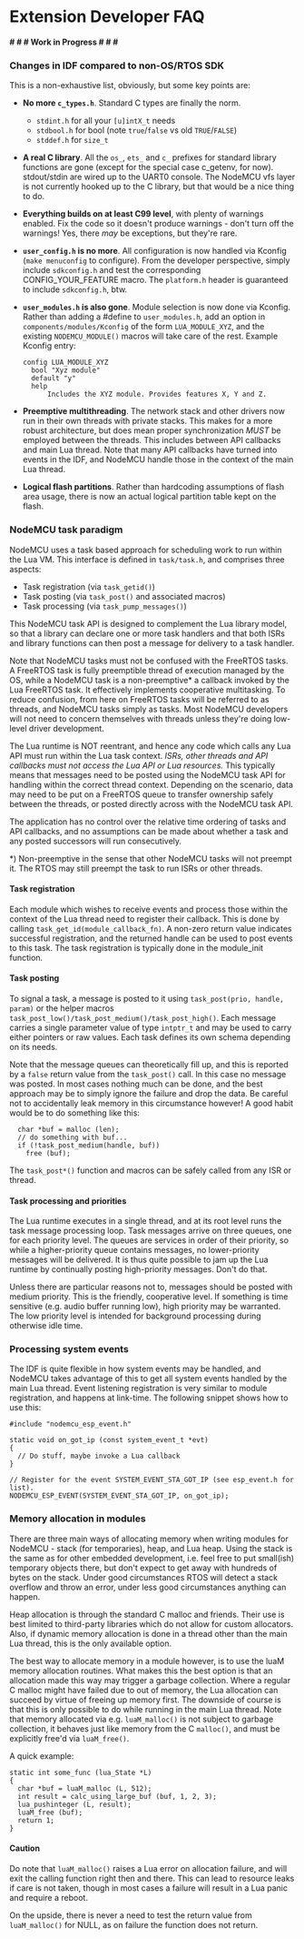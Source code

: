 # Extension Developer FAQ

**# # # Work in Progress # # #**

### Changes in IDF compared to non-OS/RTOS SDK
This is a non-exhaustive list, obviously, but some key points are:

  - **No more `c_types.h`**. Standard C types are finally the norm.
    - `stdint.h` for all your `[u]intX_t` needs
    - `stdbool.h` for bool (note `true`/`false` vs old `TRUE`/`FALSE`)
    - `stddef.h` for `size_t`

  - **A real C library**. All the `os_`, `ets_` and `c_` prefixes for
    standard library functions are gone (except for the special case
    c_getenv, for now). stdout/stdin are wired up to the UART0 console.
    The NodeMCU vfs layer is not currently hooked up to the C library,
    but that would be a nice thing to do.

  - **Everything builds on at least C99 level**, with plenty of warnings
    enabled. Fix the code so it doesn't produce warnings - don't turn
    off the warnings! Yes, there *may* be exceptions, but they're rare.

  - **`user_config.h` is no more**. All configuration is now handled
    via Kconfig (`make menuconfig` to configure). From the developer
    perspective, simply include `sdkconfig.h` and test the
    corresponding CONFIG_YOUR_FEATURE macro. The `platform.h` header
    is guaranteed to include `sdkconfig.h`, btw.

  - **`user_modules.h` is also gone**. Module selection is now done
    via Kconfig. Rather than adding a #define to `user_modules.h`,
    add an option in `components/modules/Kconfig` of the form
    `LUA_MODULE_XYZ`, and the existing `NODEMCU_MODULE()` macros
    will take care of the rest. Example Kconfig entry:
    ```
    config LUA_MODULE_XYZ
      bool "Xyz module"
      default "y"
      help
          Includes the XYZ module. Provides features X, Y and Z.
    ```

  - **Preemptive multithreading**. The network stack and other drivers
    now run in their own threads with private stacks. This makes for
    a more robust architecture, but does mean proper synchronization
    *MUST* be employed between the threads. This includes between
    API callbacks and main Lua thread.
    Note that many API callbacks have turned into events in the IDF,
    and NodeMCU handle those in the context of the main Lua thread.

  - **Logical flash partitions**. Rather than hardcoding assumptions of
    flash area usage, there is now an actual logical partition table
    kept on the flash.

### NodeMCU task paradigm

NodeMCU uses a task based approach for scheduling work to run within
the Lua VM. This interface is defined in `task/task.h`, and comprises
three aspects:
  - Task registration (via `task_getid()`)
  - Task posting (via `task_post()` and associated macros)
  - Task processing (via `task_pump_messages()`)

This NodeMCU task API is designed to complement the Lua library model, so
that a library can declare one or more task handlers and that both ISRs
and library functions can then post a message for delivery to a task handler.

Note that NodeMCU tasks must not be confused with the FreeRTOS tasks.
A FreeRTOS task is fully preemptible thread of execution managed by the
OS, while a NodeMCU task is a non-preemptive\* a callback invoked by the
Lua FreeRTOS task. It effectively implements cooperative multitasking.
To reduce confusion, from here on FreeRTOS tasks will be referred to as
threads, and NodeMCU tasks simply as tasks.  Most NodeMCU developers
will not need to concern themselves with threads unless they're doing
low-level driver development.

The Lua runtime is NOT reentrant, and hence any code which calls any
Lua API must run within the Lua task context. _ISRs, other threads and API
callbacks must not access the Lua API or Lua resources._ This typically
means that messages need to be posted using the NodeMCU task API for
handling within the correct thread context. Depending on the scenario,
data may need to be put on a FreeRTOS queue to transfer ownership safely
between the threads, or posted directly across with the NodeMCU task API.

The application has no control over the relative time ordering of
tasks and API callbacks, and no assumptions can be made about whether a
task and any posted successors will run consecutively.

\*) Non-preemptive in the sense that other NodeMCU tasks will not preempt it.
The RTOS may still preempt the task to run ISRs or other threads.

#### Task registration
Each module which wishes to receive events and process those within the
context of the Lua thread need to register their callback. This is done
by calling `task_get_id(module_callback_fn)`. A non-zero return value
indicates successful registration, and the returned handle can be used
to post events to this task. The task registration is typically done in
the module\_init function.

#### Task posting
To signal a task, a message is posted to it using
`task_post(prio, handle, param)` or the helper macros `task_post_low()/task_post_medium()/task_post_high()`. Each message carries a single parameter value
of type `intptr_t` and may be used to carry either pointers or raw values.
Each task defines its own schema depending on its needs.

Note that the message queues can theoretically fill up, and this is reported
by a `false` return value from the `task_post()` call. In this case no
message was posted. In most cases nothing much can be done, and the best
approach may be to simply ignore the failure and drop the data. Be careful
not to accidentally leak memory in this circumstance however! A good
habit would be to do something like this:
```
  char *buf = malloc (len);
  // do something with buf...
  if (!task_post_medium(handle, buf))
    free (buf);
```

The `task_post*()` function and macros can be safely called from any ISR or
thread.

#### Task processing and priorities
The Lua runtime executes in a single thread, and at its root level runs
the task message processing loop. Task messages arrive on three queues,
one for each priority level. The queues are services in order of their
priority, so while a higher-priority queue contains messages, no
lower-priority messages will be delivered. It is thus quite possible to
jam up the Lua runtime by continually posting high-priority messages.
Don't do that.

Unless there are particular reasons not to, messages should be posted
with medium priority. This is the friendly, cooperative level. If something
is time sensitive (e.g. audio buffer running low), high priority may be
warranted. The low priority level is intended for background processing
during otherwise idle time.


### Processing system events
The IDF is quite flexible in how system events may be handled, and NodeMCU
takes advantage of this to get all system events handled by the main Lua
thread. Event listening registration is very similar to module registration,
and happens at link-time. The following snippet shows how to use this:
```
#include "nodemcu_esp_event.h"

static void on_got_ip (const system_event_t *evt)
{
  // Do stuff, maybe invoke a Lua callback
}

// Register for the event SYSTEM_EVENT_STA_GOT_IP (see esp_event.h for list).
NODEMCU_ESP_EVENT(SYSTEM_EVENT_STA_GOT_IP, on_got_ip);
```


### Memory allocation in modules
There are three main ways of allocating memory when writing modules for
NodeMCU - stack (for temporaries), heap, and Lua heap. Using the stack
is the same as for other embedded development, i.e. feel free to put
small(ish) temporary objects there, but don't expect to get away with
hundreds of bytes on the stack. Under good circumstances RTOS will detect
a stack overflow and throw an error, under less good circumstances anything
can happen.

Heap allocation is through the standard C malloc and friends. Their use
is best limited to third-party libraries which do not allow for custom
allocators. Also, if dynamic memory allocation is done in a thread other
than the main Lua thread, this is the only available option.

The best way to allocate memory in a module however, is to use the luaM
memory allocation routines. What makes this the best option is that an
allocation made this way may trigger a garbage collection. Where a regular
C malloc might have failed due to out of memory, the Lua allocation can
succeed by virtue of freeing up memory first. The downside of course is
that this is only possible to do while running in the main Lua thread.
Note that memory allocated via e.g. `luaM_malloc()` is not subject to
garbage collection, it behaves just like memory from the C `malloc()`,
and must be explicitly free'd via `luaM_free()`.

A quick example:
```
static int some_func (lua_State *L)
{
  char *buf = luaM_malloc (L, 512);
  int result = calc_using_large_buf (buf, 1, 2, 3);
  lua_pushinteger (L, result);
  luaM_free (buf);
  return 1;
}
```

#### Caution
Do note that `luaM_malloc()` raises a Lua error on allocation failure, and
will exit the calling function right then and there. This can lead to
resource leaks if care is not taken, though in most cases a failure
will result in a Lua panic and require a reboot.

On the upside, there is never a need to test the return value from
`luaM_malloc()` for NULL, as on failure the function does not return.

